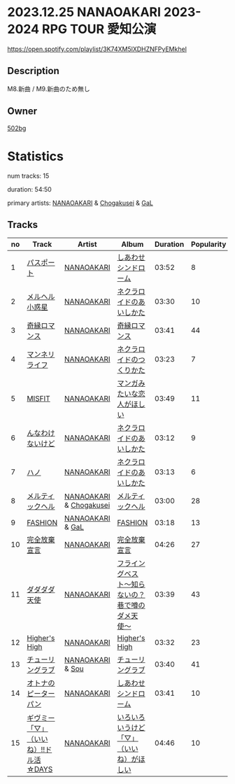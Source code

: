 # 2023.12.25 NANAOAKARI 2023-2024 RPG TOUR  愛知公演
https://open.spotify.com/playlist/3K74XM5lXDHZNFPyEMkhel

## Description
M8.新曲 &#x2F; M9.新曲のため無し

## Owner
[502bg](https://open.spotify.com/user/4woroafc3tx648l7zc8quofbf)

# Statistics
num tracks: 15

duration: 54:50

primary artists: [NANAOAKARI](https://open.spotify.com/artist/06jSjpC81wzjoUoE61Fhdn) & [Chogakusei](https://open.spotify.com/artist/1o3K28VZiWLErDUMWD6xuo) & [GaL](https://open.spotify.com/artist/4nJcMwwqXjSBZQOmghEU3E)

## Tracks
| no | Track | Artist | Album | Duration | Popularity |
| -- | ----- | ------ | ----- | -------- | ---------- |
| 1 | [パスポート](https://open.spotify.com/track/0gdMD2rxPLlh8Xof45qtCw) | [NANAOAKARI](https://open.spotify.com/artist/06jSjpC81wzjoUoE61Fhdn) | [しあわせシンドローム](https://open.spotify.com/album/0Hp4WYTcVXtsMQaifI4haQ) | 03:52 | 8 |
| 2 | [メルヘル小惑星](https://open.spotify.com/track/6RPV2yiZXWxuHBeu1sNib7) | [NANAOAKARI](https://open.spotify.com/artist/06jSjpC81wzjoUoE61Fhdn) | [ネクラロイドのあいしかた](https://open.spotify.com/album/2YqrbVcXlniP4Bs1iPJohT) | 03:30 | 10 |
| 3 | [奇縁ロマンス](https://open.spotify.com/track/7HpRzCOpC0AgRJwkxrk5bH) | [NANAOAKARI](https://open.spotify.com/artist/06jSjpC81wzjoUoE61Fhdn) | [奇縁ロマンス](https://open.spotify.com/album/1YujqcEfWz2zenKQKtDJKT) | 03:41 | 44 |
| 4 | [マンネリライフ](https://open.spotify.com/track/70MK0PJppGUis397lWm3lv) | [NANAOAKARI](https://open.spotify.com/artist/06jSjpC81wzjoUoE61Fhdn) | [ネクラロイドのつくりかた](https://open.spotify.com/album/3eRY5TcMYCXlon773tB2oY) | 03:23 | 7 |
| 5 | [MISFIT](https://open.spotify.com/track/1PLkTrovQZTkpJZFFQIJEI) | [NANAOAKARI](https://open.spotify.com/artist/06jSjpC81wzjoUoE61Fhdn) | [マンガみたいな恋人がほしい](https://open.spotify.com/album/1ZH188sW33ZrhwSaRHDplr) | 03:49 | 11 |
| 6 | [んなわけないけど](https://open.spotify.com/track/5zg8Ub297nMl85y1tTiXV0) | [NANAOAKARI](https://open.spotify.com/artist/06jSjpC81wzjoUoE61Fhdn) | [ネクラロイドのあいしかた](https://open.spotify.com/album/2YqrbVcXlniP4Bs1iPJohT) | 03:12 | 9 |
| 7 | [ハノ](https://open.spotify.com/track/0gRHVOJfsINzG4aKYSAiY4) | [NANAOAKARI](https://open.spotify.com/artist/06jSjpC81wzjoUoE61Fhdn) | [ネクラロイドのあいしかた](https://open.spotify.com/album/2YqrbVcXlniP4Bs1iPJohT) | 03:13 | 6 |
| 8 | [メルティックヘル](https://open.spotify.com/track/5OSSLW06QM8NgKmx9zstak) | [NANAOAKARI](https://open.spotify.com/artist/06jSjpC81wzjoUoE61Fhdn) & [Chogakusei](https://open.spotify.com/artist/1o3K28VZiWLErDUMWD6xuo) | [メルティックヘル](https://open.spotify.com/album/7IoeM2zZxS4qPdcNxLXYEW) | 03:00 | 28 |
| 9 | [FASHION](https://open.spotify.com/track/3BMKgDobsg785E44ykRF9B) | [NANAOAKARI](https://open.spotify.com/artist/06jSjpC81wzjoUoE61Fhdn) & [GaL](https://open.spotify.com/artist/4nJcMwwqXjSBZQOmghEU3E) | [FASHION](https://open.spotify.com/album/4JYKimE9svfS0w0owrsduY) | 03:18 | 13 |
| 10 | [完全放棄宣言](https://open.spotify.com/track/7DJWxtRq4jGcLBmqiqQTaf) | [NANAOAKARI](https://open.spotify.com/artist/06jSjpC81wzjoUoE61Fhdn) | [完全放棄宣言](https://open.spotify.com/album/0aboQ4fkRs3gBVjUpDPR4d) | 04:26 | 27 |
| 11 | [ダダダダ天使](https://open.spotify.com/track/2oRt9HVnW6bC7wIWQdTxDt) | [NANAOAKARI](https://open.spotify.com/artist/06jSjpC81wzjoUoE61Fhdn) | [フライングベスト〜知らないの？巷で噂のダメ天使〜](https://open.spotify.com/album/6cuRTbjbuFqCYyFnRiFwJC) | 03:39 | 43 |
| 12 | [Higher's High](https://open.spotify.com/track/1qsCLieHNQXNi1nRjkt0QO) | [NANAOAKARI](https://open.spotify.com/artist/06jSjpC81wzjoUoE61Fhdn) | [Higher's High](https://open.spotify.com/album/2PQWxWKHG7VNhRgjyvMpGD) | 03:32 | 23 |
| 13 | [チューリングラブ](https://open.spotify.com/track/1OnJWGEQbfCjUymF6zwfDx) | [NANAOAKARI](https://open.spotify.com/artist/06jSjpC81wzjoUoE61Fhdn) & [Sou](https://open.spotify.com/artist/04ZUR9nJSI7nr1ZrHKLGJ8) | [チューリングラブ](https://open.spotify.com/album/5XCBoZz7YgJFqJvkX1wyHV) | 03:40 | 41 |
| 14 | [オトナのピーターパン](https://open.spotify.com/track/33qy8EcPmrpsLysm7FjByO) | [NANAOAKARI](https://open.spotify.com/artist/06jSjpC81wzjoUoE61Fhdn) | [しあわせシンドローム](https://open.spotify.com/album/0Hp4WYTcVXtsMQaifI4haQ) | 03:41 | 10 |
| 15 | [ギヴミー「▽」（いいね）!!ドル活☆DAYS](https://open.spotify.com/track/7gXfyFRYdbVzyrdvuwNLDK) | [NANAOAKARI](https://open.spotify.com/artist/06jSjpC81wzjoUoE61Fhdn) | [いろいろいうけど「▽」（いいね）がほしい](https://open.spotify.com/album/2rpmjUyBK7P1bJ07DAiNOL) | 04:46 | 10 |
        
